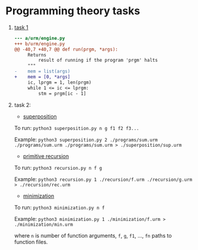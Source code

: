 # Programming theory tasks

1. [task 1](./task1.diff)
    ```diff
    --- a/urm/engine.py
    +++ b/urm/engine.py
    @@ -40,7 +40,7 @@ def run(prgm, *args):
         Returns
             result of running if the program 'prgm' halts
         """
    -    mem = list(args)
    +    mem = [0, *args]
         ic, lprgm = 1, len(prgm)
         while 1 <= ic <= lprgm:
             stm = prgm[ic - 1]
    ```
2. task 2:
    - [superposition](./superposition.py)  
    
    To run: `python3 superposition.py n g f1 f2 f3...`
    
    Example: `python3 superposition.py 2 ./programs/sum.urm ./programs/sum.urm ./programs/sum.urm > ./superposition/sup.urm`
    - [primitive recursion](./recursion.py)  
    
    To run: `python3 recursion.py n f g`
    
    Example: `python3 recursion.py 1 ./recursion/f.urm ./recursion/g.urm > ./recursion/rec.urm`
    - [minimization](./minimization.py)  
    
    To run: `python3 minimization.py n f`  
    
    Example: `python3 minimization.py 1 ./minimization/f.urm > ./minimization/min.urm`
    
    where `n` is number of function arguments, `f`, `g`, `f1`, ..., `fn` paths to function files.
